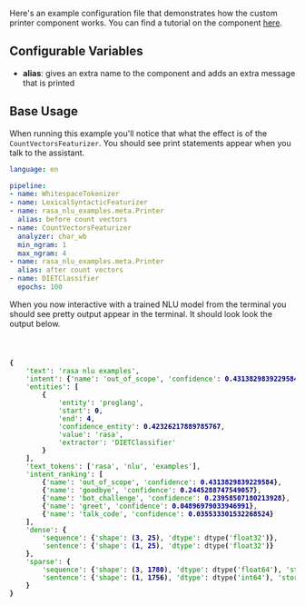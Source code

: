 Here's an example configuration file that demonstrates how the custom printer component works.
You can find a tutorial on the component [here](https://blog.rasa.com/custom-printer-component/).

## Configurable Variables

- **alias**: gives an extra name to the component and adds an extra message that is printed

## Base Usage

When running this example you'll notice that what the effect is of the `CountVectorsFeaturizer`.
You should see print statements appear when you talk to the assistant.

```yaml
language: en

pipeline:
- name: WhitespaceTokenizer
- name: LexicalSyntacticFeaturizer
- name: rasa_nlu_examples.meta.Printer
  alias: before count vectors
- name: CountVectorsFeaturizer
  analyzer: char_wb
  min_ngram: 1
  max_ngram: 4
- name: rasa_nlu_examples.meta.Printer
  alias: after count vectors
- name: DIETClassifier
  epochs: 100
```

When you now interactive with a trained NLU model from the terminal you should see pretty output appear in
the terminal. It should look look the output below.


<style>
.r1 {font-weight: bold}
.r2 {color: #008000}
.r3 {color: #000080; font-weight: bold}
</style>
<code>
        <pre style="font-family:Menlo,'DejaVu Sans Mono',consolas,'Courier New',monospace"><span class="r1">{</span>
    <span class="r2">'text'</span>: <span class="r2">'rasa nlu examples'</span>,
    <span class="r2">'intent'</span>: <span class="r1">{</span><span class="r2">'name'</span>: <span class="r2">'out_of_scope'</span>, <span class="r2">'confidence'</span>: <span class="r3">0.4313829839229584</span><span class="r1">}</span>,
    <span class="r2">'entities'</span>: <span class="r1">[</span>
        <span class="r1">{</span>
            <span class="r2">'entity'</span>: <span class="r2">'proglang'</span>,
            <span class="r2">'start'</span>: <span class="r3">0</span>,
            <span class="r2">'end'</span>: <span class="r3">4</span>,
            <span class="r2">'confidence_entity'</span>: <span class="r3">0.42326217889785767</span>,
            <span class="r2">'value'</span>: <span class="r2">'rasa'</span>,
            <span class="r2">'extractor'</span>: <span class="r2">'DIETClassifier'</span>
        <span class="r1">}</span>
    <span class="r1">]</span>,
    <span class="r2">'text_tokens'</span>: <span class="r1">[</span><span class="r2">'rasa'</span>, <span class="r2">'nlu'</span>, <span class="r2">'examples'</span><span class="r1">]</span>,
    <span class="r2">'intent_ranking'</span>: <span class="r1">[</span>
        <span class="r1">{</span><span class="r2">'name'</span>: <span class="r2">'out_of_scope'</span>, <span class="r2">'confidence'</span>: <span class="r3">0.4313829839229584</span><span class="r1">}</span>,
        <span class="r1">{</span><span class="r2">'name'</span>: <span class="r2">'goodbye'</span>, <span class="r2">'confidence'</span>: <span class="r3">0.2445288747549057</span><span class="r1">}</span>,
        <span class="r1">{</span><span class="r2">'name'</span>: <span class="r2">'bot_challenge'</span>, <span class="r2">'confidence'</span>: <span class="r3">0.23958507180213928</span><span class="r1">}</span>,
        <span class="r1">{</span><span class="r2">'name'</span>: <span class="r2">'greet'</span>, <span class="r2">'confidence'</span>: <span class="r3">0.04896979033946991</span><span class="r1">}</span>,
        <span class="r1">{</span><span class="r2">'name'</span>: <span class="r2">'talk_code'</span>, <span class="r2">'confidence'</span>: <span class="r3">0.035533301532268524</span><span class="r1">}</span>
    <span class="r1">]</span>,
    <span class="r2">'dense'</span>: <span class="r1">{</span>
        <span class="r2">'sequence'</span>: <span class="r1">{</span><span class="r2">'shape'</span>: <span class="r1">(</span><span class="r3">3</span>, <span class="r3">25</span><span class="r1">)</span>, <span class="r2">'dtype'</span>: dtype<span class="r1">(</span><span class="r2">'float32'</span><span class="r1">)}</span>,
        <span class="r2">'sentence'</span>: <span class="r1">{</span><span class="r2">'shape'</span>: <span class="r1">(</span><span class="r3">1</span>, <span class="r3">25</span><span class="r1">)</span>, <span class="r2">'dtype'</span>: dtype<span class="r1">(</span><span class="r2">'float32'</span><span class="r1">)}</span>
    <span class="r1">}</span>,
    <span class="r2">'sparse'</span>: <span class="r1">{</span>
        <span class="r2">'sequence'</span>: <span class="r1">{</span><span class="r2">'shape'</span>: <span class="r1">(</span><span class="r3">3</span>, <span class="r3">1780</span><span class="r1">)</span>, <span class="r2">'dtype'</span>: dtype<span class="r1">(</span><span class="r2">'float64'</span><span class="r1">)</span>, <span class="r2">'stored_elements'</span>: <span class="r3">67</span><span class="r1">}</span>,
        <span class="r2">'sentence'</span>: <span class="r1">{</span><span class="r2">'shape'</span>: <span class="r1">(</span><span class="r3">1</span>, <span class="r3">1756</span><span class="r1">)</span>, <span class="r2">'dtype'</span>: dtype<span class="r1">(</span><span class="r2">'int64'</span><span class="r1">)</span>, <span class="r2">'stored_elements'</span>: <span class="r3">32</span><span class="r1">}</span>
    <span class="r1">}</span>
<span class="r1">}</span>
</pre>
    </code>
